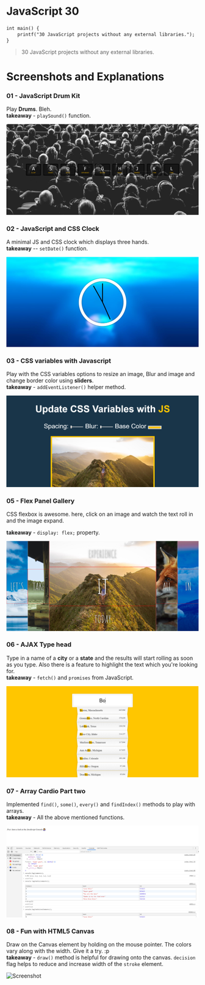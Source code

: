 # JavaScript 30

```
int main() {
	printf("30 JavaScript projects without any external libraries.");
}
```
>30 JavaScript projects without any external libraries.

# Screenshots and Explanations

### 01 - JavaScript Drum Kit
Play **Drums**. Bleh.   
**takeaway** - `playSound()` function.

![Screenshot](Images/01.png)

### 02 - JavaScript and CSS Clock
A minimal JS and CSS clock which displays three hands.   
**takeaway** -- `setDate()` function.

![Screenshot](Images/02.png)

### 03 - CSS variables with Javascript
Play with the CSS variables options to resize an image, Blur and image and change border color using **sliders**.   
**takeaway** - `addEventListener()` helper method.

![Screenshot](Images/03.png)

### 05 - Flex Panel Gallery
CSS flexbox is awesome. here, click on an image and watch the text roll in and the image expand.   

**takeaway** - `display: flex;` property.

![Screenshot](Images/05.png)

### 06 - AJAX Type head
Type in a name of a **city** or a **state** and the results will start rolling as soon as you type. Also there is a feature to highlight the text which you're looking for.   
**takeaway** - `fetch()` and `promises` from JavaScript.

![Screenshot](Images/06.png)

### 07 - Array Cardio Part two
Implemented `find()`, `some()`, `every()` and `findIndex()` methods to play with arrays.     
**takeaway** - All the above mentioned functions.

![Screenshot](Images/07.png)

### 08 - Fun with HTML5 Canvas
Draw on the Canvas element by holding on the mouse pointer. The colors vary along with the width. Give it a try. :p        
**takeaway** - `draw()` method is helpful for drawing onto the canvas. `decision` flag helps to reduce and increase width of the `stroke` element.

![Screenshot](Images/08.gif)